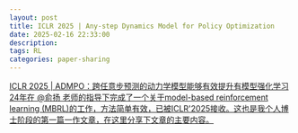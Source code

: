 ```yaml
---
layout: post
title: ICLR 2025 | Any-step Dynamics Model for Policy Optimization
date: 2025-02-16 22:33:00
description: 
tags: RL
categories: paper-sharing
---
```


[ICLR 2025 | ADMPO：跨任意步预测的动力学模型能够有效提升有模型强化学习](https://zhuanlan.zhihu.com/p/23899000670)
[24年在 @俞扬 老师的指导下完成了一个关于model-based reinforcement learning (MBRL)的工作，方法简单有效，已被ICLR'2025接收。这也是我个人博士阶段的第一篇一作文章，在这里分享下文章的主要内容。](https://zhuanlan.zhihu.com/p/23899000670)